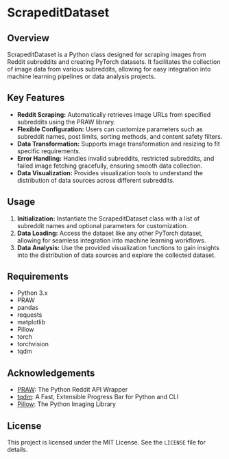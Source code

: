 <!DOCTYPE html>
<html lang="en">
<head>
  <meta charset="UTF-8">
  <meta name="viewport" content="width=device-width, initial-scale=1.0">
</head>
<body>
  <h1>ScrapeditDataset</h1>

  <h2>Overview</h2>

  <p>ScrapeditDataset is a Python class designed for scraping images from Reddit subreddits and creating PyTorch datasets. It facilitates the collection of image data from various subreddits, allowing for easy integration into machine learning pipelines or data analysis projects.</p>

  <h2>Key Features</h2>

  <ul>
    <li><strong>Reddit Scraping:</strong> Automatically retrieves image URLs from specified subreddits using the PRAW library.</li>
    <li><strong>Flexible Configuration:</strong> Users can customize parameters such as subreddit names, post limits, sorting methods, and content safety filters.</li>
    <li><strong>Data Transformation:</strong> Supports image transformation and resizing to fit specific requirements.</li>
    <li><strong>Error Handling:</strong> Handles invalid subreddits, restricted subreddits, and failed image fetching gracefully, ensuring smooth data collection.</li>
    <li><strong>Data Visualization:</strong> Provides visualization tools to understand the distribution of data sources across different subreddits.</li>
  </ul>

  <h2>Usage</h2>

  <ol>
    <li><strong>Initialization:</strong> Instantiate the ScrapeditDataset class with a list of subreddit names and optional parameters for customization.</li>
    <li><strong>Data Loading:</strong> Access the dataset like any other PyTorch dataset, allowing for seamless integration into machine learning workflows.</li>
    <li><strong>Data Analysis:</strong> Use the provided visualization functions to gain insights into the distribution of data sources and explore the collected dataset.</li>
  </ol>

  <h2>Requirements</h2>

  <ul>
    <li>Python 3.x</li>
    <li>PRAW</li>
    <li>pandas</li>
    <li>requests</li>
    <li>matplotlib</li>
    <li>Pillow</li>
    <li>torch</li>
    <li>torchvision</li>
    <li>tqdm</li>
  </ul>

  <h2>Acknowledgements</h2>

  <ul>
    <li><a href="https://praw.readthedocs.io/en/latest/">PRAW</a>: The Python Reddit API Wrapper</li>
    <li><a href="https://github.com/tqdm/tqdm">tqdm</a>: A Fast, Extensible Progress Bar for Python and CLI</li>
    <li><a href="https://python-pillow.org/">Pillow</a>: The Python Imaging Library</li>
  </ul>

  <h2>License</h2>

  <p>This project is licensed under the MIT License. See the <code>LICENSE</code> file for details.</p>
</body>
</html>
